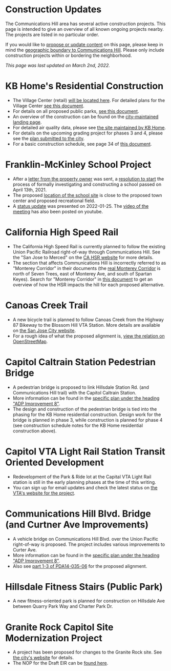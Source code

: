 # Construction Updates


The Communications Hill area has several active construction projects. This page is intended to give an overview of all known ongoing projects nearby. The projects are listed in no particular order.

If you would like to [propose or update content](https://github.com/commhill/commhill.github.io/issues/new) on this page, please keep in mind the [geographic boundary to Communications Hill](https://static-www.commhill.org/pdf/CommHill_neighprofilesPDF15017.pdf). Please only include construction projects within or bordering the neighborhood.

_This page was last updated on March 2nd, 2022._

# KB Home's Residential Construction
- The Village Center (retail) [will be located here](https://www.openstreetmap.org/way/833395521). For detailed plans for the Village Center [see this document](https://static-www.commhill.org/pdf/FilePDA1403505VillageCenter.pdf).
- For details on all proposed public parks, [see this document](https://static-www.commhill.org/pdf/commhillParklandFacilities.pdf).
- An overview of the construction can be found on the [city-maintained landing page](https://www.sanjoseca.gov/your-government/departments/planning-building-code-enforcement/planning-division/projects-of-high-interest/approved-under-construction/communications-hill).
- For detailed air quality data, please see [the site maintained by KB Home](https://www.kbhome.com/communicationshill).
- For details on the upcoming grading project for phases 3 and 4, please see the [plan submitted to the city](https://static-www.commhill.org/pdf/45042487.pdf).
- For a basic construction schedule, see page 34 of [this document](https://static-www.commhill.org/pdf/commhillAppendixEAirQuality.pdf).

# Franklin-McKinley School Project
- After a [letter from the property owner](https://static-www.commhill.org/pdf/CommunicationHillLetterToFMSD.pdf) was sent, a [resolution to start](https://static-www.commhill.org/pdf/Resolution2021-12-IntentToConstructSchoolOnDonatedProperty.pdf) the process of formally investigating and constructing a school passed on April 13th, 2021.
- The proposed [location of the school site](https://www.openstreetmap.org/way/809642786#map=18/37.28628/-121.85585) is close to the proposed town center and proposed recreational field.
- A [status update](https://static-www.commhill.org/pdf/fmsd-CommunicationsHillUpdate1-25-22.pdf) was presented on 2022-01-25. The [video of the meeting](https://youtu.be/vSaSUzd4qFE?t=4552) has also been posted on youtube.

# California High Speed Rail

- The California High Speed Rail is currently planned to follow the existing Union Pacific Railroad right-of-way through Communications Hill. See the "San Jose to Merced" on the [CA HSR website](https://hsr.ca.gov/high_speed_rail/project_sections/san_jose_merced.aspx) for more details.
- The section that affects Communications Hill is incorrectly referred to as "Monterey Corridor" in their documents (the [real Monterey Corridor](https://en.wikipedia.org/wiki/Spartan_Keyes,_San_Jose) is north of Seven Trees, east of Monterey Ave, and south of Spartan Keyes). Search for "Monterey Corridor" in [this document](https://static-www.commhill.org/pdf/Draft_EIRS_JM_V1-21_CH_3.13_Station_Planning_Land_Use.pdf) to get an overview of how the HSR impacts the hill for each proposed alternative.

# Canoas Creek Trail

- A new bicycle trail is planned to follow Canoas Creek from the Highway 87 Bikeway to the Blossom Hill VTA Station. More details are available on [the San Jose City website](https://www.sanjoseca.gov/Home/Components/FacilityDirectory/FacilityDirectory/3036/2058).
- For a rough idea of what the proposed alignment is, [view the relation on OpenStreetMap](https://www.openstreetmap.org/relation/11378490#map=14/37.2651/-121.8343).

# Capitol Caltrain Station Pedestrian Bridge

- A pedestrian bridge is proposed to link Hillsdale Station Rd. (and Communications Hill trail) with the Capitol Caltrain Station.
- More information can be found in the [specific plan under the heading "ADP Improvement 8"](https://static-www.commhill.org/pdf/CommunicationsHillSpecific.pdf).
- The design and construction of the pedestrian bridge is tied into the phasing for the KB Home residential construction. Design work for the bridge is planned in phase 3, while construction is planned for phase 4 (see construction schedule notes for the KB Home residential construction above).

# Capitol VTA Light Rail Station Transit Oriented Development

- Redevelopment of the Park & Ride lot at the Capital VTA Light Rail station is still in the early planning phases at the time of this writing.
- You can sign up for email updates and check the latest status on [the VTA's website for the project](https://www.vta.org/capitoldevelopment).

# Communications Hill Blvd. Bridge (and Curtner Ave Improvements)

- A vehicle bridge on Communications Hill Blvd. over the Union Pacific right-of-way is proposed. The project includes various improvements to Curter Ave.
- More information can be found in the [specific plan under the heading "ADP Improvement 8"](https://static-www.commhill.org/pdf/CommunicationsHillSpecific.pdf).
- Also see [part 1-3 of PDA14-035-06](https://static-www.commhill.org/pdf/PDA1403506PT1901Phase34part13.pdf) for the proposed alignment.

# Hillsdale Fitness Stairs (Public Park)

- A new fitness-oriented park is planned for construction on Hillsdale Ave between Quarry Park Way and Charter Park Dr.

# Granite Rock Capitol Site Modernization Project

- A project has been proposed for changes to the Granite Rock site. See [the city's website](https://www.sanjoseca.gov/your-government/departments-offices/planning-building-code-enforcement/planning-division/environmental-planning/environmental-review/active-eirs/graniterock-capitol-modernization-project) for details.
- The NOP for the Draft EIR can be [found here](https://static-www.commhill.org/pdf/GraniterockProjectNOPPDC19.pdf).

